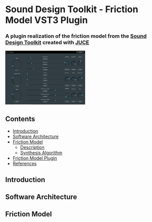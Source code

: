 # Sound Design Toolkit - Friction Model VST3 Plugin
<!-- omit in toc -->
### A plugin realization of the friction model from the [Sound Design Toolkit](http://www.soundobject.org/SDT/) created with [JUCE](https://juce.com/)
<!-- omit in toc -->

<img src="Documents/plugin-version1.png" width="50%">

<!-- omit in toc -->
## Contents
- [Introduction](#introduction)
- [Software Architecture](#software-architecture)
- [Friction Model](#crumpling-model)
    - [Description](#description)
    - [Synthesis Algorithm](#synthesis-algorithm)
- [Friction Model Plugin](#impact-model-plugin)
- [References](#references)
 
## Introduction

## Software Architecture

## Friction Model



